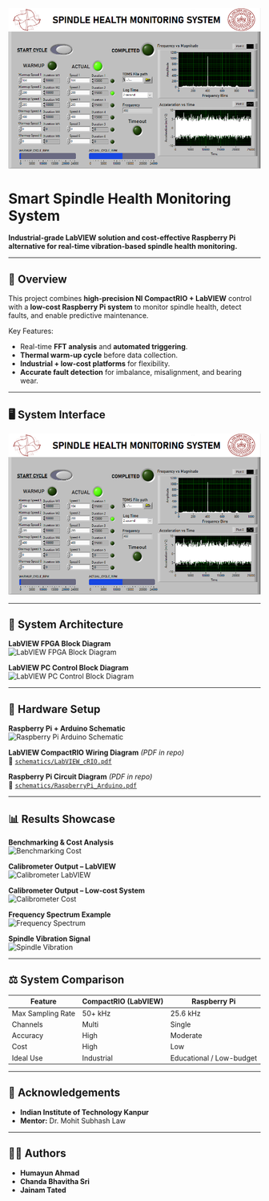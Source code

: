 <!-- ![banner](media/User-Interface.png)

# Smart Spindle Health Monitoring System
**An intelligent, dual-platform spindle health monitoring system combining industrial-grade LabVIEW control with a cost-effective Raspberry Pi solution for real-time vibration-based fault detection.**

![License](https://img.shields.io/badge/license-MIT-green)  
![Platform](https://img.shields.io/badge/platform-LabVIEW%20%7C%20Raspberry%20Pi-blue)  
![Status](https://img.shields.io/badge/status-Completed-success)

---

## 📑 Table of Contents
1. [Abstract](#abstract)
2. [Features](#features)
3. [Hardware & Software Requirements](#hardware--software-requirements)
4. [Quickstart](#quickstart)
    - [CompactRIO / LabVIEW](#compactrio--labview)
    - [Raspberry Pi Version](#raspberry-pi-version)
5. [Folder Structure](#folder-structure)
6. [Data & Logging](#data--logging)
7. [Results & Comparison](#results--comparison)
8. [Reproducing Plots](#reproducing-plots)
9. [License](#license)
10. [Acknowledgements](#acknowledgements)
11. [Authors & Contact](#authors--contact)

---

## 📌 Abstract
This project implements a **Smart Spindle Health Monitoring System** that:
- Automatically runs a user-defined **warm-up cycle** for thermal stabilization.
- Monitors **vibration spectra in real-time** using FFT.
- Logs data **only at target RPMs** where faults are more likely to occur.
- Supports **automated triggering** for data acquisition and storage.

Two versions are provided:
1. **Industrial-grade** NI CompactRIO + LabVIEW system with IEPE accelerometer.
2. **Low-cost** Raspberry Pi–based alternative using LM317 constant current source, MCP3208 ADC, and Python for processing.

---

## 🚀 Features
- **Warm-up & Actual Cycle Automation** — one-click spindle startup, warm-up, and analysis.
- **Real-Time FFT Analysis** — detect peaks for imbalance, misalignment, and bearing wear.
- **Automated Triggering** — logs only at relevant spindle speeds.
- **Dual Platform** — high-precision LabVIEW & cost-effective Raspberry Pi setup.
- **Adaptable Design** — easily configurable for other spindles/machines.
- **Data Storage** — saves in `.tdms` (LabVIEW) or `.csv` (Raspberry Pi) for further processing.

---

## 🛠 Hardware & Software Requirements

### **CompactRIO / LabVIEW Version**
- NI CompactRIO 9040
- NI 9234 – IEPE vibration signal acquisition
- NI 9263 – Analog voltage output (VFD speed control)
- NI 9375 – Digital I/O (spindle ON/OFF, direction)
- Industrial IEPE accelerometer
- Variable Frequency Drive (VFD)
- LabVIEW with FPGA & RT modules

### **Raspberry Pi Version**
- Raspberry Pi 3/4
- MCP3208 10-bit ADC
- LM317-based constant current source
- TL072 Op-Amp (buffer)
- Passive components (resistors, capacitors)
- Python 3 with `numpy`, `matplotlib`, `spidev`

---

## ⚡ Quickstart

### **CompactRIO / LabVIEW**
1. Open LabVIEW and load the project files from `labview/VIs/` or drag a VI snippet from `labview/snippets/` into LabVIEW.
2. Connect the CompactRIO and configure the modules (NI 9234, 9263, 9375) in the chassis.
3. Deploy `FPGA.vi` to FPGA and `RT.vi` to the real-time processor.
4. Launch the PC UI (`PC_VI_BLOCK-DIAGRAM.vi`) for control and monitoring.
5. Click **Start Cycle** to run warm-up and actual test cycles automatically.

![LabVIEW FPGA Block Diagram](media/FPGA_VI.png)  
![LabVIEW PC Control Block Diagram](media/PC_VI_BLOCK-DIAGRAM.png)

---

### **Raspberry Pi Version**
1. Enable SPI on Raspberry Pi:
   ```bash
   sudo raspi-config -->
![banner](media/User-Interface.png)

# Smart Spindle Health Monitoring System
**Industrial-grade LabVIEW solution and cost-effective Raspberry Pi alternative for real-time vibration-based spindle health monitoring.**

---

## 📌 Overview
This project combines **high-precision NI CompactRIO + LabVIEW** control with a **low-cost Raspberry Pi system** to monitor spindle health, detect faults, and enable predictive maintenance.

Key Features:
- Real-time **FFT analysis** and **automated triggering**.
- **Thermal warm-up cycle** before data collection.
- **Industrial + low-cost platforms** for flexibility.
- **Accurate fault detection** for imbalance, misalignment, and bearing wear.

---

## 🖥 System Interface
![LabVIEW User Interface](media/User-Interface.png)

---

## 🔧 System Architecture

**LabVIEW FPGA Block Diagram**  
![LabVIEW FPGA Block Diagram](LabVIEW%20Snippets/FPGA_VI.png)

**LabVIEW PC Control Block Diagram**  
![LabVIEW PC Control Block Diagram](LabVIEW%20Snippets/PC_VI.png)

---

## 📡 Hardware Setup

**Raspberry Pi + Arduino Schematic**  
![Raspberry Pi Arduino Schematic](media/Raspberry_Arduino.png)

**LabVIEW CompactRIO Wiring Diagram** *(PDF in repo)*  
📄 [`schematics/LabVIEW_cRIO.pdf`](schematics/LabVIEW_cRIO.pdf)  

**Raspberry Pi Circuit Diagram** *(PDF in repo)*  
📄 [`schematics/RaspberryPi_Arduino.pdf`](schematics/RaspberryPi_Arduino.pdf)

---

## 📊 Results Showcase

**Benchmarking & Cost Analysis**  
![Benchmarking Cost](results/Benchmarking%20Cost.png)

**Calibrometer Output – LabVIEW**  
![Calibrometer LabVIEW](results/Calibrometer_LabVIEW.png)

**Calibrometer Output – Low-cost System**  
![Calibrometer Cost](results/Calibrometer_Cost.png)

**Frequency Spectrum Example**  
![Frequency Spectrum](results/Frequency-Spectrum.png)

**Spindle Vibration Signal**  
![Spindle Vibration](results/Spindle-Vibration.png)

---

## ⚖️ System Comparison
| Feature | CompactRIO (LabVIEW) | Raspberry Pi |
|---|---|---|
| Max Sampling Rate | 50+ kHz | 25.6 kHz |
| Channels | Multi | Single |
| Accuracy | High | Moderate |
| Cost | High | Low |
| Ideal Use | Industrial | Educational / Low-budget |

---

## 🙏 Acknowledgements
- **Indian Institute of Technology Kanpur**
- **Mentor:** Dr. Mohit Subhash Law

---

## 👨‍💻 Authors
- **Humayun Ahmad**  
- **Chanda Bhavitha Sri**  
- **Jainam Tated**  
